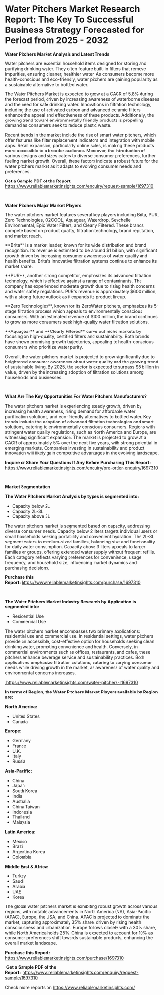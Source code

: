 <p><h1>Water Pitchers Market Research Report: The Key To Successful Business Strategy Forecasted for Period from 2025 - 2032</h1></p><p><strong>Water Pitchers Market Analysis and Latest Trends</strong></p>
<p><p>Water pitchers are essential household items designed for storing and purifying drinking water. They often feature built-in filters that remove impurities, ensuring cleaner, healthier water. As consumers become more health-conscious and eco-friendly, water pitchers are gaining popularity as a sustainable alternative to bottled water.</p><p>The Water Pitchers Market is expected to grow at a CAGR of 5.8% during the forecast period, driven by increasing awareness of waterborne diseases and the need for safe drinking water. Innovations in filtration technology, including the use of activated carbon and advanced ceramic filters, enhance the appeal and effectiveness of these products. Additionally, the growing trend toward environmentally friendly products is propelling demand as consumers seek to reduce plastic waste.</p><p>Recent trends in the market include the rise of smart water pitchers, which offer features like filter replacement indicators and integration with mobile apps. Retail expansion, particularly online sales, is making these products more accessible to a broader audience. Moreover, the introduction of various designs and sizes caters to diverse consumer preferences, further fueling market growth. Overall, these factors indicate a robust future for the water pitchers market as it adapts to evolving consumer needs and preferences.</p></p>
<p><strong>Get a Sample PDF of the Report:&nbsp;</strong> <a href="https://www.reliablemarketinsights.com/enquiry/request-sample/1697310?utm_campaign=3044&utm_medium=2&utm_source=Github&utm_content=ia&utm_term=27032025&utm_id=water-pitchers">https://www.reliablemarketinsights.com/enquiry/request-sample/1697310</a></p>
<p>&nbsp;</p>
<p><strong>Water Pitchers Major Market Players</strong></p>
<p><p>The water pitchers market features several key players including Brita, PUR, Zero Technologies, O2COOL, Aquagear, Waterdrop, Seychelle Environmental, Epic Water Filters, and Clearly Filtered. These brands compete based on product quality, filtration technology, brand reputation, and market reach.</p><p>**Brita** is a market leader, known for its wide distribution and brand recognition. Its revenue is estimated to be around $1 billion, with significant growth driven by increasing consumer awareness of water quality and health benefits. Brita's innovative filtration systems continue to enhance its market share.</p><p>**PUR**, another strong competitor, emphasizes its advanced filtration technology, which is effective against a range of contaminants. The company has experienced moderate growth due to rising health concerns and water safety regulations. PUR's revenue is approximately $600 million, with a strong future outlook as it expands its product lineup.</p><p>**Zero Technologies**, known for its ZeroWater pitchers, emphasizes its 5-stage filtration process which appeals to environmentally conscious consumers. With an estimated revenue of $100 million, the brand continues to grow as more consumers seek high-quality water filtration solutions.</p><p>**Aquagear** and **Clearly Filtered** carve out niche markets by focusing on high-quality, certified filters and sustainability. Both brands have shown promising growth trajectories, appealing to health-conscious consumers who prioritize water purity.</p><p>Overall, the water pitchers market is projected to grow significantly due to heightened consumer awareness about water quality and the growing trend of sustainable living. By 2025, the sector is expected to surpass $5 billion in value, driven by the increasing adoption of filtration solutions among households and businesses.</p></p>
<p>&nbsp;</p>
<p><strong>What Are The Key Opportunities For Water Pitchers Manufacturers?</strong></p>
<p><p>The water pitchers market is experiencing steady growth, driven by increasing health awareness, rising demand for affordable water purification solutions, and eco-friendly alternatives to bottled water. Key trends include the adoption of advanced filtration technologies and smart solutions, catering to environmentally conscious consumers. Regions with stringent water quality regulations, such as North America and Europe, are witnessing significant expansion. The market is projected to grow at a CAGR of approximately 5% over the next five years, with strong potential in emerging markets. Companies investing in sustainability and product innovation will likely gain competitive advantages in the evolving landscape.</p></p>
<p><strong>Inquire or Share Your Questions If Any Before Purchasing This Report:</strong> <a href="https://www.reliablemarketinsights.com/enquiry/pre-order-enquiry/1697310?utm_campaign=3044&utm_medium=2&utm_source=Github&utm_content=ia&utm_term=27032025&utm_id=water-pitchers">https://www.reliablemarketinsights.com/enquiry/pre-order-enquiry/1697310</a></p>
<p>&nbsp;</p>
<p><strong>Market Segmentation</strong></p>
<p><strong>The Water Pitchers Market Analysis by types is segmented into:</strong></p>
<p><ul><li>Capacity below 2L</li><li>Capacity 2L-3L</li><li>Capacity above 3L</li></ul></p>
<p><p>The water pitchers market is segmented based on capacity, addressing diverse consumer needs. Capacity below 2 liters targets individual users or small households seeking portability and convenient hydration. The 2L-3L segment caters to medium-sized families, balancing size and functionality for daily water consumption. Capacity above 3 liters appeals to larger families or groups, offering extended water supply without frequent refills. Each category reflects varying preferences for convenience, usage frequency, and household size, influencing market dynamics and purchasing decisions.</p></p>
<p><strong>Purchase this Report:&nbsp;</strong><a href="https://www.reliablemarketinsights.com/purchase/1697310?utm_campaign=3044&utm_medium=2&utm_source=Github&utm_content=ia&utm_term=27032025&utm_id=water-pitchers">https://www.reliablemarketinsights.com/purchase/1697310</a></p>
<p>&nbsp;</p>
<p><strong>The Water Pitchers Market Industry Research by Application is segmented into:</strong></p>
<p><ul><li>Residential Use</li><li>Commercial Use</li></ul></p>
<p><p>The water pitchers market encompasses two primary applications: residential use and commercial use. In residential settings, water pitchers provide an accessible, cost-effective option for households seeking clean drinking water, promoting convenience and health. Conversely, in commercial environments such as offices, restaurants, and cafes, these pitchers enhance beverage service and sustainability practices. Both applications emphasize filtration solutions, catering to varying consumer needs while driving growth in the market, as awareness of water quality and environmental concerns increases.</p></p>
<p><a href="https://www.reliablemarketinsights.com/water-pitchers-r1697310?utm_campaign=3044&utm_medium=2&utm_source=Github&utm_content=ia&utm_term=27032025&utm_id=water-pitchers">&nbsp;https://www.reliablemarketinsights.com/water-pitchers-r1697310</a></p>
<p><strong>In terms of Region, the Water Pitchers Market Players available by Region are:</strong></p>
<p>
    <p> <strong> North America: </strong>
        <ul>
            <li>United States</li>
            <li>Canada</li>
        </ul>
        </p> 
    <p> <strong> Europe: </strong>
        <ul>
            <li>Germany</li>
            <li>France</li>
            <li>U.K.</li>
            <li>Italy</li>
            <li>Russia</li>
        </ul>
        </p> 
    <p> <strong> Asia-Pacific: </strong>
        <ul>
            <li>China</li>
            <li>Japan</li>
            <li>South Korea</li>
            <li>India</li>
            <li>Australia</li>
            <li>China Taiwan</li>
            <li>Indonesia</li>
            <li>Thailand</li>
            <li>Malaysia</li>
        </ul>
        </p> 
    <p> <strong> Latin America: </strong>
        <ul>
            <li>Mexico</li>
            <li>Brazil</li>
            <li>Argentina Korea</li>
            <li>Colombia</li>
        </ul>
        </p> 
    <p> <strong> Middle East & Africa: </strong>
        <ul>
            <li>Turkey</li>
            <li>Saudi</li>
            <li>Arabia</li>
            <li>UAE</li>
            <li>Korea</li>
        </ul>
    </p>
    </p>
<p><p>The global water pitchers market is exhibiting robust growth across various regions, with notable advancements in North America (NA), Asia-Pacific (APAC), Europe, the USA, and China. APAC is projected to dominate the market, capturing approximately 35% share, driven by rising health consciousness and urbanization. Europe follows closely with a 30% share, while North America holds 25%. China is expected to account for 10% as consumer preferences shift towards sustainable products, enhancing the overall market landscape.</p></p>
<p><strong>Purchase this Report: </strong><a href="https://www.reliablemarketinsights.com/purchase/1697310?utm_campaign=3044&utm_medium=2&utm_source=Github&utm_content=ia&utm_term=27032025&utm_id=water-pitchers">https://www.reliablemarketinsights.com/purchase/1697310</a></p>
<p>&nbsp;<strong>Get a Sample PDF of the Report:&nbsp;&nbsp;</strong><a href="https://www.reliablemarketinsights.com/enquiry/request-sample/1697310?utm_campaign=3044&utm_medium=2&utm_source=Github&utm_content=ia&utm_term=27032025&utm_id=water-pitchers">https://www.reliablemarketinsights.com/enquiry/request-sample/1697310</a></p>
<p><strong></strong></p>
<p>Check more reports on <a href="https://www.reliablemarketinsights.com/?utm_campaign=3044&utm_medium=2&utm_source=Github&utm_content=ia&utm_term=27032025&utm_id=water-pitchers">https://www.reliablemarketinsights.com/</a></p>